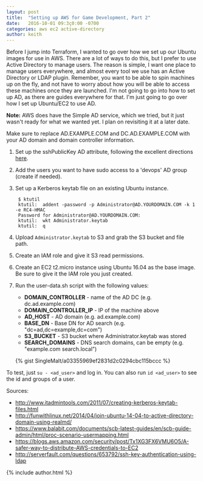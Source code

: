 ```yaml
---
layout: post
title:  "Setting up AWS for Game Development, Part 2"
date:   2016-10-01 09:3ç0:00 -0700
categories: aws ec2 active-directory
author: keith
---
```


Before I jump into Terraform, I wanted to go over how we set up our Ubuntu images for use in AWS. There are a lot of ways to
do this, but I prefer to use Active Directory to manage users. The reason is simple, I want one place to manage users everywhere, 
and almost every tool we use has an Active Directory or LDAP plugin. Remember, you want to be able to spin machines up on the fly,
and not have to worry about how you will be able to access these machines once they are launched. I'm not going to go into how to 
set up AD, as there are guides everywhere for that. I'm just going to go over how I set up Ubuntu/EC2 to use AD.

**Note:** AWS does have the Simple AD service, which we tried, but it just wasn't ready for what we wanted yet. I plan on 
revisiting it at a later date.

Make sure to replace AD.EXAMPLE.COM and DC.AD.EXAMPLE.COM with your AD domain and domain controller information.

1. Set up the sshPublicKey AD attribute, following the excellent directions [here](https://www.balabit.com/documents/scb-latest-guides/en/scb-guide-admin/html/proc-scenario-usermapping.html).
2. Add the users you want to have sudo access to a 'devops' AD group (create if needed).
3. Set up a Kerberos keytab file on an existing Ubuntu instance.

        $ ktutil
        ktutil:  addent -password -p Administrator@AD.YOURDOMAIN.COM -k 1 -e RC4-HMAC
        Password for Administrator@AD.YOURDOMAIN.COM:
        ktutil:  wkt Administrator.keytab
        ktutil:  q
4. Upload `Administrator.keytab` to S3 and grab the S3 bucket and file path.
5. Create an IAM role and give it S3 read permissions.
6. Create an EC2 t2.micro instance using Ubuntu 16.04 as the base image. Be sure to give it the IAM role you just created.
7. Run the user-data.sh script with the following values:
    * **DOMAIN_CONTROLLER** - name of the AD DC (e.g. dc.ad.example.com)
    * **DOMAIN_CONTROLLER_IP** - IP of the machine above
    * **AD_HOST** - AD domain (e.g. ad.example.com)
    * **BASE_DN** - Base DN for AD search (e.g. "dc=ad,dc=example,dc=com")
    * **S3_BUCKET** - S3 bucket where Administrator.keytab was stored
    * **SEARCH_DOMAINS** - DNS search domains, can be empty (e.g. "example.com search.local")

    {% gist SingleMalt/a03355969ef2831d2c0294cbc115bccc %}

To test, just `su - <ad_user>` and log in. You can also run `id <ad_user>` to see the id and groups of a user. 

Sources:

* <http://www.itadmintools.com/2011/07/creating-kerberos-keytab-files.html>
* <http://funwithlinux.net/2014/04/join-ubuntu-14-04-to-active-directory-domain-using-realmd/>
* <https://www.balabit.com/documents/scb-latest-guides/en/scb-guide-admin/html/proc-scenario-usermapping.html>
* <https://blogs.aws.amazon.com/security/post/Tx1XG3FX6VMU6O5/A-safer-way-to-distribute-AWS-credentials-to-EC2>
* <http://serverfault.com/questions/653792/ssh-key-authentication-using-ldap>

{% include author.html %}